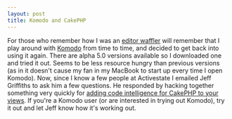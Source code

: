 ```yaml
--- 
layout: post
title: Komodo and CakePHP
---
```

<p>
For those who remember how I was an <a href="https://www.littlehart.net/atthekeyboard/2008/03/18/im-an-editor-waffler/">editor waffler</a> will remember that I play around with <a href="http://community.activestate.com/products/Komodo">Komodo</a> from time to time, and decided to get back into using it again.  There are alpha 5.0 versions available so I downloaded one and tried it out.  Seems to be less resource hungry than previous versions (as in it doesn't cause my fan in  my MacBook to start up every time I open Komodo).  Now, since I know a few people at Activestate I emailed Jeff Griffiths to ask him a few questions.  He responded by hacking together something very quickly for <a href="http://community.activestate.com/node/2794">adding code intelligence for CakePHP to your views</a>.  If you're a Komodo user (or are interested in trying out Komodo), try it out and let Jeff know how it's working out.

</p>

